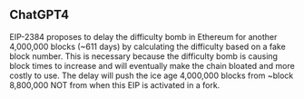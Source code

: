 ## ChatGPT4

EIP-2384 proposes to delay the difficulty bomb in Ethereum for another 4,000,000 blocks (~611 days) by calculating the difficulty based on a fake block number. This is necessary because the difficulty bomb is causing block times to increase and will eventually make the chain bloated and more costly to use. The delay will push the ice age 4,000,000 blocks from ~block 8,800,000 NOT from when this EIP is activated in a fork.
